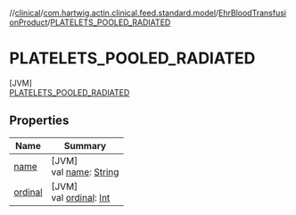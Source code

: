 //[clinical](../../../../index.md)/[com.hartwig.actin.clinical.feed.standard.model](../../index.md)/[EhrBloodTransfusionProduct](../index.md)/[PLATELETS_POOLED_RADIATED](index.md)

# PLATELETS_POOLED_RADIATED

[JVM]\
[PLATELETS_POOLED_RADIATED](index.md)

## Properties

| Name | Summary |
|---|---|
| [name](../../-ehr-lab-unit/-n-o-n-e/index.md#-372974862%2FProperties%2F1757943785) | [JVM]<br>val [name](../../-ehr-lab-unit/-n-o-n-e/index.md#-372974862%2FProperties%2F1757943785): [String](https://kotlinlang.org/api/latest/jvm/stdlib/kotlin/-string/index.html) |
| [ordinal](../../-ehr-lab-unit/-n-o-n-e/index.md#-739389684%2FProperties%2F1757943785) | [JVM]<br>val [ordinal](../../-ehr-lab-unit/-n-o-n-e/index.md#-739389684%2FProperties%2F1757943785): [Int](https://kotlinlang.org/api/latest/jvm/stdlib/kotlin/-int/index.html) |
